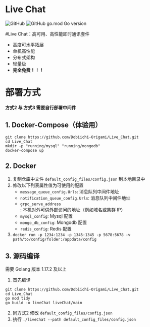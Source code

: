 # Live Chat
![GitHub](https://img.shields.io/github/license/Dobiichi-Origami/Live_Chat) ![GitHub go.mod Go version](https://img.shields.io/github/go-mod/go-version/Dobiichi-Origami/Live_Chat)

#Live Chat：高可用、高性能即时通讯套件
+ 高度可水平拓展
+ 单机高性能
+ 分布式架构
+ 轻量级
+ **完全免费！！！**

# 部署方式
**方式2 与 方式3 需要自行部署中间件**

## 1. Docker-Compose（体验用）
```shell
git clone https://github.com/Dobiichi-Origami/Live_Chat.git
cd Live_Chat
mkdir -p "running/mysql" "running/mongodb"
docker-compose up
```

## 2. Docker
1. 复制仓库中文件 `default_config_files/config.json` 到本地目录中
2. 修改以下列表属性值为可使用的配置
    + `message_queue_config.Urls`: 消息队列中间件地址
    + `notification_queue_config.Urls`: 消息队列中间件地址
    + `grpc_serve_address`: 本机对外可供外部访问的地址（例如域名或集群 IP）
    + `mysql_config`: Mysql 配置
    + `mongo_db_config`: Mongodb 配置
    + `redis_config`: Redis 配置
3. `docker run -p 1234:1234 -p 1345:1345 -p 5678:5678 -v path/to/config/folder:/appdata/config`

## 3. 源码编译
需要 Golang 版本 1.17.2 及以上

1. 首先编译
```shell
git clone https://github.com/Dobiichi-Origami/Live_Chat.git
cd Live_Chat
go mod tidy
go build -o liveChat liveChat/main
```

2. 同方式2 修改 `default_config_files/config.json`
3. 执行 `./liveChat --path default_config_files/config.json`



